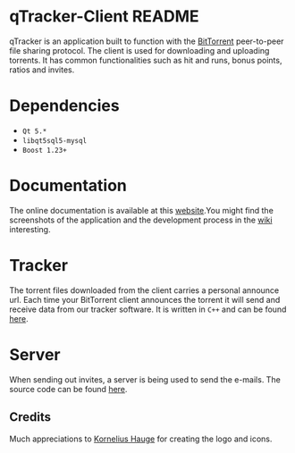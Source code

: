 # qTracker-Client README
qTracker is an application built to function with the [BitTorrent](https://en.wikipedia.org/wiki/BitTorrent) peer-to-peer file sharing protocol.
The client is used for downloading and uploading torrents. It has common functionalities such as hit and runs, bonus points, ratios and invites.

# Dependencies
* `Qt 5.*`
* `libqt5sql5-mysql`
* `Boost 1.23+`

# Documentation
The online documentation is available at this [website](https://tarves.no/docs/QTracker-Client/).You might find the screenshots of the application and the development process in the [wiki](https://github.com/Feqzz/qTracker-Client/wiki) interesting.

# Tracker
The torrent files downloaded from the client carries a personal announce url. Each time your BitTorrent client announces the torrent it will send and receive data from
our tracker software. It is written in `C++` and can be found [here](https://github.com/Feqzz/qTracker-Tracker).

# Server
When sending out invites, a server is being used to send the e-mails. The source code can be found [here](https://github.com/Feqzz/qTracker-Server).

## Credits
Much appreciations to [Kornelius Hauge](https://www.behance.net/korneliushauge) for creating the logo and icons.
